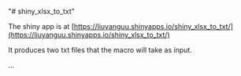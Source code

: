 "# shiny_xlsx_to_txt" 

The shiny app is at [https://liuyanguu.shinyapps.io/shiny_xlsx_to_txt/](https://liuyanguu.shinyapps.io/shiny_xlsx_to_txt/)

It produces two txt files that the macro will take as input. 

...

